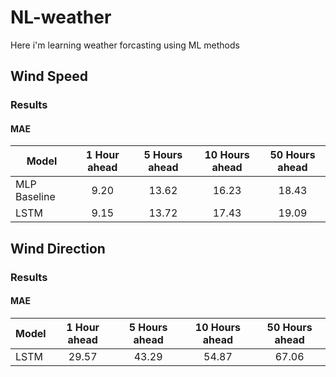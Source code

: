 # NL-weather
Here i'm learning weather forcasting using ML methods

## Wind Speed

### Results

#### MAE
| Model         | 1 Hour ahead | 5 Hours ahead|10 Hours ahead|50 Hours ahead|
| ------------- |:------------:|:------------:|:------------:|:------------:|
| MLP Baseline  |  9.20        |  13.62       |   16.23      |  18.43       |
| LSTM          |  9.15        |  13.72       |   17.43      |  19.09       |

## Wind Direction

### Results

#### MAE

| Model         | 1 Hour ahead | 5 Hours ahead|10 Hours ahead|50 Hours ahead|
| ------------- |:------------:|:------------:|:------------:|:------------:|
| LSTM          |  29.57       |  43.29       |   54.87      |  67.06       |


